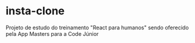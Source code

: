 # insta-clone
Projeto de estudo do treinamento "React para humanos" sendo oferecido pela App Masters para a Code Júnior
